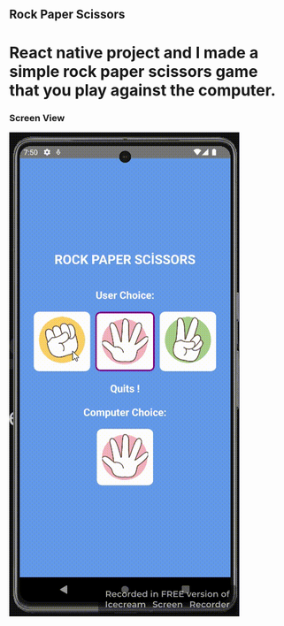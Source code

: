 ## Rock Paper Scissors

<h1>React native project and I made a simple rock paper scissors game that you play against the computer.</h1>

<h3>Screen View</h3>

![](/src/assets/RockPaperScissors.gif)

